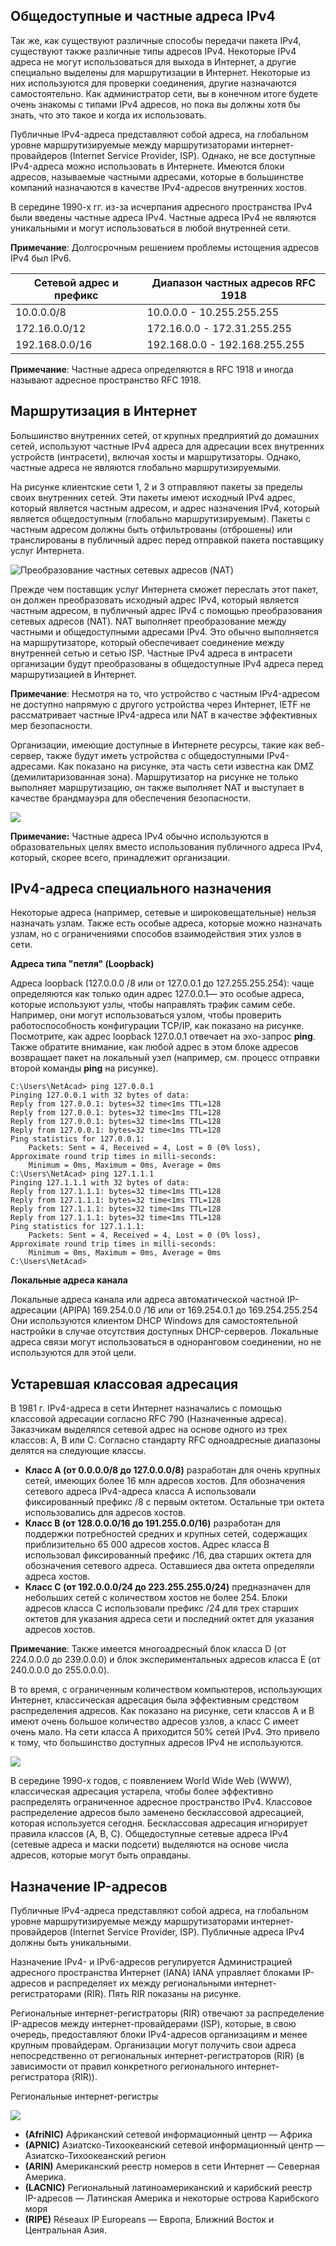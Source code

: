 <!-- verified: agorbachev 03.05.2022 -->

<!-- 11.3.1 -->
## Общедоступные и частные адреса IPv4

Так же, как существуют различные способы передачи пакета IPv4, существуют также различные типы адресов IPv4. Некоторые IPv4 адреса не могут использоваться для выхода в Интернет, а другие специально выделены для маршрутизации в Интернет. Некоторые из них используются для проверки соединения, другие назначаются самостоятельно. Как администратор сети, вы в конечном итоге будете очень знакомы с типами IPv4 адресов, но пока вы должны хотя бы знать, что это такое и когда их использовать.

Публичные IPv4-адреса представляют собой адреса, на глобальном уровне маршрутизируемые между маршрутизаторами интернет-провайдеров (Internet Service Provider, ISP). Однако, не все доступные IPv4-адреса можно использовать в Интернете. Имеются блоки адресов, называемые частными адресами, которые в большинстве компаний назначаются в качестве IPv4-адресов внутренних хостов.

В середине 1990-х гг. из-за исчерпания адресного пространства IPv4 были введены частные адреса IPv4. Частные адреса IPv4 не являются уникальными и могут использоваться в любой внутренней сети.

**Примечание**: Долгосрочным решением проблемы истощения адресов IPv4 был IPv6.

| **Сетевой адрес и префикс** | **Диапазон частных адресов RFC 1918** |
| --- | --- |
| 10.0.0.0/8 | 10.0.0.0 - 10.255.255.255 |
| 172.16.0.0/12 | 172.16.0.0 - 172.31.255.255 |
| 192.168.0.0/16 | 192.168.0.0 - 192.168.255.255 |

**Примечание**: Частные адреса определяются в RFC 1918 и иногда называют адресное пространство RFC 1918.

<!-- 11.3.2 -->
## Маршрутизация в Интернет

Большинство внутренних сетей, от крупных предприятий до домашних сетей, используют частные IPv4 адреса для адресации всех внутренних устройств (интрасети), включая хосты и маршрутизаторы. Однако, частные адреса не являются глобально маршрутизируемыми.

На рисунке клиентские сети 1, 2 и 3 отправляют пакеты за пределы своих внутренних сетей. Эти пакеты имеют исходный IPv4 адрес, который является частным адресом, и адрес назначения IPv4, который является общедоступным (глобально маршрутизируемым). Пакеты с частным адресом должны быть отфильтрованы (отброшены) или транслированы в публичный адрес перед отправкой пакета поставщику услуг Интернета.

![](./assets/11.3.2-1.svg "Преобразование частных сетевых адресов (NAT)")


Прежде чем поставщик услуг Интернета сможет переслать этот пакет, он должен преобразовать исходный адрес IPv4, который является частным адресом, в публичный адрес IPv4 с помощью преобразования сетевых адресов (NAT). NAT выполняет преобразование между частными и общедоступными адресами IPv4. Это обычно выполняется на маршрутизаторе, который обеспечивает соединение между внутренней сетью и сетью ISP. Частные IPv4 адреса в интрасети организации будут преобразованы в общедоступные IPv4 адреса перед маршрутизацией в Интернет.

**Примечание**: Несмотря на то, что устройство с частным IPv4-адресом не доступно напрямую с другого устройства через Интернет, IETF не рассматривает частные IPv4-адреса или NAT в качестве эффективных мер безопасности.

Организации, имеющие доступные в Интернете ресурсы, такие как веб-сервер, также будут иметь устройства с общедоступными IPv4-адресами. Как показано на рисунке, эта часть сети известна как DMZ (демилитаризованная зона). Маршрутизатор на рисунке не только выполняет маршрутизацию, он также выполняет NAT и выступает в качестве брандмауэра для обеспечения безопасности.

![](./assets/11.3.2-2.svg)


**Примечание:** Частные адреса IPv4 обычно используются в образовательных целях вместо использования публичного адреса IPv4, который, скорее всего, принадлежит организации.

<!-- 11.3.3 -->
<!-- ## Задание. Разрешение или блокировка IPv4-адресов -->

<!-- 11.3.4 -->
## IPv4-адреса специального назначения

Некоторые адреса (например, сетевые и широковещательные) нельзя назначать узлам. Также есть особые адреса, которые можно назначать узлам, но с ограничениями способов взаимодействия этих узлов в сети.

**Адреса типа "петля" (Loopback)**

Адреса loopback (127.0.0.0 /8 или от 127.0.0.1 до 127.255.255.254): чаще определяются как только один адрес 127.0.0.1— это особые адреса, которые используют узлы, чтобы направлять трафик самим себе. Например, они могут использоваться узлом, чтобы проверить работоспособность конфигурации TCP/IP, как показано на рисунке. Посмотрите, как адрес loopback 127.0.0.1 отвечает на эхо-запрос **ping**. Также обратите внимание, как любой адрес в этом блоке адресов возвращает пакет на локальный узел (например, см. процесс отправки второй команды **ping** на рисунке).

```
C:\Users\NetAcad> ping 127.0.0.1
Pinging 127.0.0.1 with 32 bytes of data:
Reply from 127.0.0.1: bytes=32 time<1ms TTL=128
Reply from 127.0.0.1: bytes=32 time<1ms TTL=128
Reply from 127.0.0.1: bytes=32 time<1ms TTL=128
Reply from 127.0.0.1: bytes=32 time<1ms TTL=128
Ping statistics for 127.0.0.1:
    Packets: Sent = 4, Received = 4, Lost = 0 (0% loss),
Approximate round trip times in milli-seconds:
    Minimum = 0ms, Maximum = 0ms, Average = 0ms
C:\Users\NetAcad> ping 127.1.1.1
Pinging 127.1.1.1 with 32 bytes of data:
Reply from 127.1.1.1: bytes=32 time<1ms TTL=128
Reply from 127.1.1.1: bytes=32 time<1ms TTL=128
Reply from 127.1.1.1: bytes=32 time<1ms TTL=128
Reply from 127.1.1.1: bytes=32 time<1ms TTL=128
Ping statistics for 127.1.1.1:
    Packets: Sent = 4, Received = 4, Lost = 0 (0% loss),
Approximate round trip times in milli-seconds:
    Minimum = 0ms, Maximum = 0ms, Average = 0ms
C:\Users\NetAcad>
```

**Локальные адреса канала**

Локальные адреса канала или адреса автоматической частной IP-адресации (APIPA) 169.254.0.0 /16 или от 169.254.0.1 до 169.254.255.254 Они используются клиентом DHCP Windows для самостоятельной настройки в случае отсутствия доступных DHCP-серверов. Локальные адреса связи могут использоваться в одноранговом соединении, но не используются для этой цели.

<!-- 11.3.5 -->
## Устаревшая классовая адресация

В 1981 г. IPv4-адреса в сети Интернет назначались с помощью классовой адресации согласно RFC 790 (Назначенные адреса). Заказчикам выделялся сетевой адрес на основе одного из трех классов: A, B или C. Согласно стандарту RFC одноадресные диапазоны делятся на следующие классы.

* **Класс A  (от 0.0.0.0/8 до 127.0.0.0/8)**  разработан для очень крупных сетей, имеющих более 16 млн адресов хостов. Для обозначения сетевого адреса IPv4-адреса класса А использовали фиксированный префикс /8 с первым октетом. Остальные три октета использовались для адресов хостов.
* **Класс B (от 128.0.0.0/16 до 191.255.0.0/16)**  разработан для поддержки потребностей средних и крупных сетей, содержащих приблизительно 65 000 адресов хостов. Адрес класса B использовал фиксированный префикс /16, два старших октета для обозначения сетевого адреса. Оставшиеся два октета определяли адреса хостов.
* **Класс C  (от 192.0.0.0/24 до 223.255.255.0/24)**  предназначен для небольших сетей с количеством хостов не более 254. Блоки адресов класса С использовали префикс /24 для трех старших октетов для указания адреса сети и последний октет для указания адресов хостов.

**Примечание**: Также имеется многоадресный блок класса D (от 224.0.0.0 до 239.0.0.0) и блок экспериментальных адресов класса E (от 240.0.0.0 до 255.0.0.0).

В то время, с ограниченным количеством компьютеров, использующих Интернет, классическая адресация была эффективным средством распределения адресов. Как показано на рисунке, сети классов A и B имеют очень большое количество адресов узлов, а класс C имеет очень мало. На сети класса А приходится 50% сетей IPv4. Это привело к тому, что большинство доступных адресов IPv4 не используются.

![](./assets/11.3.5.svg)


В середине 1990-х годов, с появлением World Wide Web (WWW), классическая адресация устарела, чтобы более эффективно распределять ограниченное адресное пространство IPv4. Классовое распределение адресов было заменено бесклассовой адресацией, которая используется сегодня. Бесклассовая адресация игнорирует правила классов (A, B, C). Общедоступные сетевые адреса IPv4 (сетевые адреса и маски подсети) выделяются на основе числа адресов, которые могут быть оправданы.

<!-- 11.3.6 -->
## Назначение IP-адресов

Публичные IPv4-адреса представляют собой адреса, на глобальном уровне маршрутизируемые между маршрутизаторами интернет-провайдеров (Internet Service Provider, ISP). Публичные адреса IPv4 должны быть уникальными.

Назначение IPv4- и IPv6-адресов регулируется Администрацией адресного пространства Интернет (IANA)  IANA управляет блоками IP-адресов и распределяет их между региональными интернет-регистраторами (RIR). Пять RIR показаны на рисунке.

Региональные интернет-регистраторы (RIR) отвечают за распределение IP-адресов между интернет-провайдерами (ISP), которые, в свою очередь, предоставляют блоки IPv4-адресов организациям и менее крупным провайдерам. Организации могут получить свои адреса непосредственно от региональных интернет-регистраторов (RIR) (в зависимости от правил конкретного регионального интернет-регистратора (RIR)).

Региональные интернет-регистры

![](./assets/11.3.6.png)


* **(AfriNIC)** Африканский сетевой информационный центр — Африка  
* **(APNIC)** Азиатско-Тихоокеанский сетевой информационный центр — Азиатско-Тихоокеанский регион  
* **(ARIN)** Американский реестр номеров в сети Интернет — Северная Америка.  
* **(LACNIC)** Региональный латиноамериканский и карибский реестр IP-адресов — Латинская Америка и некоторые острова Карибского моря  
* **(RIPE)** Réseaux IP Europeans  — Европа, Ближний Восток и Центральная Азия.

<!-- 11.3.7 -->
<!-- ## Упражнение - публичные или частные IPv4-адреса -->

<!-- 11.3.8 -->
<!-- quiz -->

